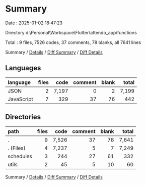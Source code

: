 # Summary

Date : 2025-01-02 18:47:23

Directory d:\\Personal\\Workspace\\Flutter\\attendo_app\\functions

Total : 9 files,  7526 codes, 37 comments, 78 blanks, all 7641 lines

Summary / [Details](details.md) / [Diff Summary](diff.md) / [Diff Details](diff-details.md)

## Languages
| language | files | code | comment | blank | total |
| :--- | ---: | ---: | ---: | ---: | ---: |
| JSON | 2 | 7,197 | 0 | 2 | 7,199 |
| JavaScript | 7 | 329 | 37 | 76 | 442 |

## Directories
| path | files | code | comment | blank | total |
| :--- | ---: | ---: | ---: | ---: | ---: |
| . | 9 | 7,526 | 37 | 78 | 7,641 |
| . (Files) | 4 | 7,237 | 5 | 7 | 7,249 |
| schedules | 3 | 244 | 27 | 61 | 332 |
| utils | 2 | 45 | 5 | 10 | 60 |

Summary / [Details](details.md) / [Diff Summary](diff.md) / [Diff Details](diff-details.md)